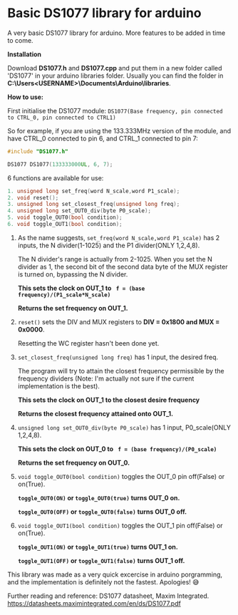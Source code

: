 # Basic DS1077 library for arduino
A very basic DS1077 library for arduino. More features to be added in time to come.

**Installation**

Download **DS1077.h** and **DS1077.cpp** and put them in a new folder called 'DS1077' in your arduino libraries folder. 
Usually you can find the folder in **C:\Users\<USERNAME>\Documents\Arduino\libraries**.



**How to use:**

First initialise the DS1077 module: ```DS1077(Base frequency, pin connected to CTRL_0, pin connected to CTRL1)```

So for example, if you are  using the 133.333MHz version of the module, and have CTRL_0 connected to pin 6, and CTRL_1 connected to pin 7:
```c++
#include "DS1077.h"

DS1077 DS1077(133333000UL, 6, 7);
```

6 functions are available for use:
```c++
1. unsigned long set_freq(word N_scale,word P1_scale);
2. void reset();
3. unsigned long set_closest_freq(unsigned long freq);
4. unsigned long set_OUT0_div(byte P0_scale);
5. void toggle_OUT0(bool condition);
6. void toggle_OUT1(bool condition);

```
1. As the name suggests, ```set_freq(word N_scale,word P1_scale)``` has 2 inputs, the N divider(1-1025) and the P1 divider(ONLY 1,2,4,8).

   The N divider's range is actually from 2-1025. When you set the N  divider as 1, the second bit of the second data byte of the MUX register is turned on,
   bypassing the N divider. 
  
   **This sets the clock on OUT_1 to ``` f = (base frequency)/(P1_scale*N_scale)```**
  
   **Returns the set frequency on OUT_1.**
  
2. ```reset()``` sets the DIV and MUX registers to **DIV = 0x1800 and MUX = 0x0000**. 

   Resetting the WC register hasn't been done yet.


3. ```set_closest_freq(unsigned long freq)``` has 1 input, the desired freq. 

   The program will try to attain the closest frequency permissible by the frequency dividers
   (Note: I'm actually not sure if the current implementation is the best).
  
   **This sets the clock on OUT_1 to the closest desire frequency**
  
   **Returns the closest frequency attained onto OUT_1.**
  
4. ```unsigned long set_OUT0_div(byte P0_scale)``` has 1 input, P0_scale(ONLY 1,2,4,8). 

   **This sets the clock on OUT_0 to ``` f = (base frequency)/(P0_scale)```**
   
   **Returns the set frequency on OUT_0.**
   
5. ```void toggle_OUT0(bool condition)``` toggles the OUT_0 pin off(False) or on(True). 
 
   **```toggle_OUT0(ON)``` or ```toggle_OUT0(true)``` turns OUT_0 on.**
   
   **```toggle_OUT0(OFF)``` or ```toggle_OUT0(false)``` turns OUT_0 off.**
   
6. ```void toggle_OUT1(bool condition)``` toggles the OUT_1 pin off(False) or on(True). 
 
   **```toggle_OUT1(ON)``` or ```toggle_OUT1(true)``` turns OUT_1 on.**
   
   **```toggle_OUT1(OFF)``` or ```toggle_OUT1(false)``` turns OUT_1 off.**
  
  
This library was made as a very quick excercise in arduino porgramming, and the implementation is definitely not the fastest. Apologies! :sweat_smile:

Further reading and reference: DS1077 datasheet, Maxim Integrated. https://datasheets.maximintegrated.com/en/ds/DS1077.pdf
